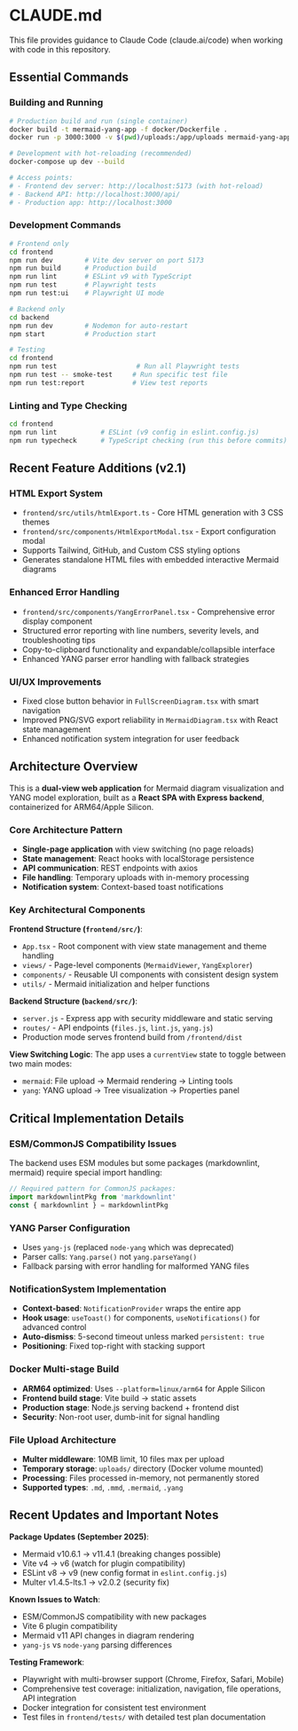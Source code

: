 # CLAUDE.md

This file provides guidance to Claude Code (claude.ai/code) when working with code in this repository.

## Essential Commands

### Building and Running
```bash
# Production build and run (single container)
docker build -t mermaid-yang-app -f docker/Dockerfile .
docker run -p 3000:3000 -v $(pwd)/uploads:/app/uploads mermaid-yang-app

# Development with hot-reloading (recommended)
docker-compose up dev --build

# Access points:
# - Frontend dev server: http://localhost:5173 (with hot-reload)
# - Backend API: http://localhost:3000/api/
# - Production app: http://localhost:3000
```

### Development Commands
```bash
# Frontend only
cd frontend
npm run dev        # Vite dev server on port 5173
npm run build      # Production build
npm run lint       # ESLint v9 with TypeScript
npm run test       # Playwright tests
npm run test:ui    # Playwright UI mode

# Backend only
cd backend
npm run dev        # Nodemon for auto-restart
npm start          # Production start

# Testing
cd frontend
npm run test                    # Run all Playwright tests
npm run test -- smoke-test     # Run specific test file
npm run test:report            # View test reports
```

### Linting and Type Checking
```bash
cd frontend
npm run lint           # ESLint (v9 config in eslint.config.js)
npm run typecheck      # TypeScript checking (run this before commits)
```

## Recent Feature Additions (v2.1)

### HTML Export System
- `frontend/src/utils/htmlExport.ts` - Core HTML generation with 3 CSS themes
- `frontend/src/components/HtmlExportModal.tsx` - Export configuration modal
- Supports Tailwind, GitHub, and Custom CSS styling options
- Generates standalone HTML files with embedded interactive Mermaid diagrams

### Enhanced Error Handling
- `frontend/src/components/YangErrorPanel.tsx` - Comprehensive error display component
- Structured error reporting with line numbers, severity levels, and troubleshooting tips
- Copy-to-clipboard functionality and expandable/collapsible interface
- Enhanced YANG parser error handling with fallback strategies

### UI/UX Improvements
- Fixed close button behavior in `FullScreenDiagram.tsx` with smart navigation
- Improved PNG/SVG export reliability in `MermaidDiagram.tsx` with React state management
- Enhanced notification system integration for user feedback

## Architecture Overview

This is a **dual-view web application** for Mermaid diagram visualization and YANG model exploration, built as a **React SPA with Express backend**, containerized for ARM64/Apple Silicon.

### Core Architecture Pattern
- **Single-page application** with view switching (no page reloads)
- **State management**: React hooks with localStorage persistence
- **API communication**: REST endpoints with axios
- **File handling**: Temporary uploads with in-memory processing
- **Notification system**: Context-based toast notifications

### Key Architectural Components

**Frontend Structure (`frontend/src/`)**:
- `App.tsx` - Root component with view state management and theme handling
- `views/` - Page-level components (`MermaidViewer`, `YangExplorer`)
- `components/` - Reusable UI components with consistent design system
- `utils/` - Mermaid initialization and helper functions

**Backend Structure (`backend/src/`)**:
- `server.js` - Express app with security middleware and static serving
- `routes/` - API endpoints (`files.js`, `lint.js`, `yang.js`)
- Production mode serves frontend build from `/frontend/dist`

**View Switching Logic**:
The app uses a `currentView` state to toggle between two main modes:
- `mermaid`: File upload → Mermaid rendering → Linting tools
- `yang`: YANG upload → Tree visualization → Properties panel

## Critical Implementation Details

### ESM/CommonJS Compatibility Issues
The backend uses ESM modules but some packages (markdownlint, mermaid) require special import handling:

```javascript
// Required pattern for CommonJS packages:
import markdownlintPkg from 'markdownlint'
const { markdownlint } = markdownlintPkg
```

### YANG Parser Configuration
- Uses `yang-js` (replaced `node-yang` which was deprecated)
- Parser calls: `Yang.parse()` not `yang.parseYang()`
- Fallback parsing with error handling for malformed YANG files

### NotificationSystem Implementation
- **Context-based**: `NotificationProvider` wraps the entire app
- **Hook usage**: `useToast()` for components, `useNotifications()` for advanced control
- **Auto-dismiss**: 5-second timeout unless marked `persistent: true`
- **Positioning**: Fixed top-right with stacking support

### Docker Multi-stage Build
- **ARM64 optimized**: Uses `--platform=linux/arm64` for Apple Silicon
- **Frontend build stage**: Vite build → static assets
- **Production stage**: Node.js serving backend + frontend dist
- **Security**: Non-root user, dumb-init for signal handling

### File Upload Architecture
- **Multer middleware**: 10MB limit, 10 files max per upload
- **Temporary storage**: `uploads/` directory (Docker volume mounted)
- **Processing**: Files processed in-memory, not permanently stored
- **Supported types**: `.md`, `.mmd`, `.mermaid`, `.yang`

## Recent Updates and Important Notes

**Package Updates (September 2025)**:
- Mermaid v10.6.1 → v11.4.1 (breaking changes possible)
- Vite v4 → v6 (watch for plugin compatibility)
- ESLint v8 → v9 (new config format in `eslint.config.js`)
- Multer v1.4.5-lts.1 → v2.0.2 (security fix)

**Known Issues to Watch**:
- ESM/CommonJS compatibility with new packages
- Vite 6 plugin compatibility
- Mermaid v11 API changes in diagram rendering
- `yang-js` vs `node-yang` parsing differences

**Testing Framework**:
- Playwright with multi-browser support (Chrome, Firefox, Safari, Mobile)
- Comprehensive test coverage: initialization, navigation, file operations, API integration
- Docker integration for consistent test environment
- Test files in `frontend/tests/` with detailed test plan documentation
